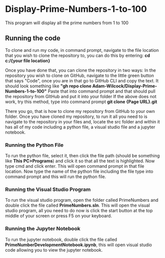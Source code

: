 # Display-Prime-Numbers-1-to-100
This program will display all the prime numbers from 1 to 100
## Running the code
To clone and run my code, in command prompt, navigate to the file location that you wish to clone the repository to, you can do this by entering:
**cd c:/{your file location}**

Once you have done that, you can clone the repository in two ways:
In the repository you wish to clone on GitHub, navigate to the little green button that says "Code", once you are in that go to GitHub CLI and copy the text. 
It should look something like **"gh repo clone Adam-Wilcock/Display-Prime-Numbers-1-to-100"**
Paste that into command prompt and that should pull the repository from GItHub and put it into your folder
If the above does not work, try this method, type into command prompt **git clone {Page URL}.git**

There you go, that is how to clone my repository from GitHub to your own folder.
Once you have cloned my repository, to run it all you need to is navigate to the repository in your files and, locate the src folder and within it has all of my code including a python file, a visual studio file and a jupyter notebook.
### Running the Python File
To run the python file, select it, then click the file path (should be something like **This PC>Programs**) and click it so that all the text is highlighted.
Now type cmd and click enter. This will open command prompt in that file location. Now type the name of the python file including the file type into command prompt and this will run the python file.
### Running the Visual Studio Program
To run the visual studio program, open the folder called PrimeNumbers and double click the file called **PrimeNumbers.sln**. This will open the visual studio program, all you need to do now is click the start button at the top middle of your screen or press F5 on your keyboard.
### Running the Jupyter Notebook
To run the jupyter notebook, double click the file called **PrimeNumberDevelopmentNotebook.ipynb**, this will open visual studio code allowing you to view the jupyter notebook.
